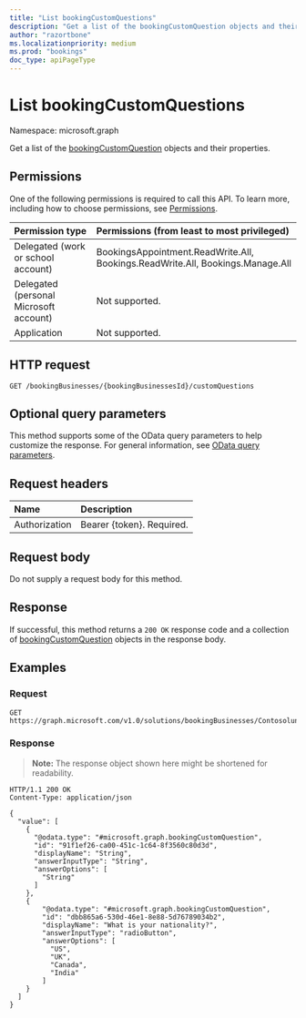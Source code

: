 ```yaml
---
title: "List bookingCustomQuestions"
description: "Get a list of the bookingCustomQuestion objects and their properties."
author: "razortbone"
ms.localizationpriority: medium
ms.prod: "bookings"
doc_type: apiPageType
---
```


# List bookingCustomQuestions

Namespace: microsoft.graph

Get a list of the [bookingCustomQuestion](../resources/bookingcustomquestion.md) objects and their properties.

## Permissions

One of the following permissions is required to call this API. To learn more, including how to choose permissions, see [Permissions](/graph/permissions-reference).

| Permission type                        | Permissions (from least to most privileged)                                    |
| :------------------------------------- | :----------------------------------------------------------------------------- |
| Delegated (work or school account)     | BookingsAppointment.ReadWrite.All, Bookings.ReadWrite.All, Bookings.Manage.All |
| Delegated (personal Microsoft account) | Not supported.                                                                 |
| Application                            | Not supported.                                                                 |

## HTTP request

<!-- {
  "blockType": "ignored"
}
-->

```http
GET /bookingBusinesses/{bookingBusinessesId}/customQuestions
```

## Optional query parameters

This method supports some of the OData query parameters to help customize the response. For general information, see [OData query parameters](/graph/query-parameters).

## Request headers

| Name          | Description               |
| :------------ | :------------------------ |
| Authorization | Bearer {token}. Required. |

## Request body

Do not supply a request body for this method.

## Response

If successful, this method returns a `200 OK` response code and a collection of [bookingCustomQuestion](../resources/bookingcustomquestion.md) objects in the response body.

## Examples

### Request

<!-- {
  "blockType": "request",
  "name": "list_bookingcustomquestion"
}
-->

```http
GET https://graph.microsoft.com/v1.0/solutions/bookingBusinesses/Contosolunchdelivery@M365B489948.onmicrosoft.com/customQuestions/
```

### Response

> **Note:** The response object shown here might be shortened for readability.

<!-- {
  "blockType": "response",
  "truncated": true,
  "@odata.type": "Collection(microsoft.graph.bookingCustomQuestion)"
}
-->

```http
HTTP/1.1 200 OK
Content-Type: application/json

{
  "value": [
    {
      "@odata.type": "#microsoft.graph.bookingCustomQuestion",
      "id": "91f1ef26-ca00-451c-1c64-8f3560c80d3d",
      "displayName": "String",
      "answerInputType": "String",
      "answerOptions": [
        "String"
      ]
    },
    {
        "@odata.type": "#microsoft.graph.bookingCustomQuestion",
        "id": "dbb865a6-530d-46e1-8e88-5d76789034b2",
        "displayName": "What is your nationality?",
        "answerInputType": "radioButton",
        "answerOptions": [
          "US",
          "UK",
          "Canada",
          "India"
        ]
    }
  ]
}
```
